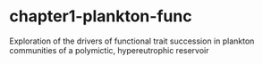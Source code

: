 # chapter1-plankton-func
Exploration of the drivers of functional trait succession in plankton communities of a polymictic, hypereutrophic reservoir
